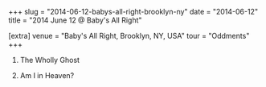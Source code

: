 +++
slug = "2014-06-12-babys-all-right-brooklyn-ny"
date = "2014-06-12"
title = "2014 June 12 @ Baby's All Right"

[extra]
venue = "Baby's All Right, Brooklyn, NY, USA"
tour = "Oddments"
+++


 1. The Wholly Ghost

 2. Am I in Heaven?


